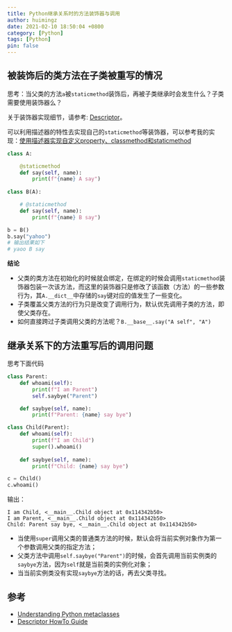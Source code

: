 ```yaml
---
title: Python继承关系时的方法装饰器与调用
author: huimingz
date: 2021-02-10 18:50:04 +0800
category: [Python]
tags: [Python]
pin: false
---
```


## 被装饰后的类方法在子类被重写的情况

思考：当父类的方法`a`被`staticmethod`装饰后，再被子类继承时会发生什么？子类需要使用装饰器么？

关于装饰器实现细节，请参考: [Descriptor](https://docs.python.org/3/howto/descriptor.html)。

可以利用描述器的特性去实现自己的`staticmethod`等装饰器，可以参考我的实现：[使用描述器实现自定义property、classmethod和staticmethod](https://gist.github.com/huimingz/ddcbb92d8bee5e265571e6e15649c30b#file-property-classmethod-staticmethod)

```python
class A:

    @staticmethod
    def say(self, name):
        print(f"{name} A say")
    
class B(A):

    # @staticmethod
    def say(self, name):
        print(f"{name} B say")

b = B()
b.say("yahoo")
# 输出结果如下
# yaoo B say
```

**结论**

-   父类的类方法在初始化的时候就会绑定，在绑定的时候会调用`staticmethod`装饰器包装一次该方法，而这里的装饰器只是修改了该函数（方法）的一些参数行为，其`A.__dict__`中存储的`say`键对应的值发生了一些变化。
-   子类覆盖父类方法的行为只是改变了调用行为，默认优先调用子类的方法，即使父类存在。
-   如何直接跨过子类调用父类的方法呢？`B.__base__.say("A self", "A")`

## 继承关系下的方法重写后的调用问题

思考下面代码

```python
class Parent:
    def whoami(self):
        print(f"I am Parent")
        self.saybye("Parent")

    def saybye(self, name):
        print(f"Parent: {name} say bye")

class Child(Parent):
    def whoami(self):
        print(f"I am Child")
        super().whoami()
    
    def saybye(self, name):
        print(f"Child: {name} say bye")

c = Child()
c.whoami()
```

输出：
```
I am Child, <__main__.Child object at 0x114342b50>
I am Parent, <__main__.Child object at 0x114342b50>
Child: Parent say bye, <__main__.Child object at 0x114342b50>
```

-   当使用`super`调用父类的普通类方法的时候，默认会将当前实例对象作为第一个参数调用父类的指定方法；
-   父类方法中调用`self.saybye("Parent")`的时候，会首先调用当前实例类的`saybye`方法，因为`self`就是当前类的实例化对象；
-   当当前实例类没有实现`saybye`方法的话，再去父类寻找。



## 参考

- [Understanding Python metaclasses](https://blog.ionelmc.ro/2015/02/09/understanding-python-metaclasses/#data-descriptors)
-  [Descriptor HowTo Guide](https://docs.python.org/3/howto/descriptor.html#id1)